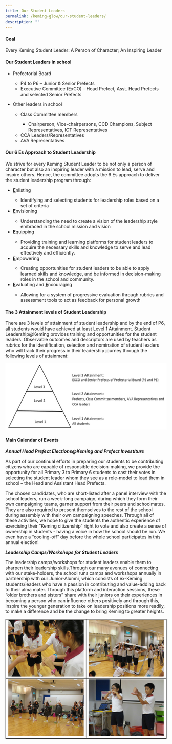 ```yaml
---
title: Our Student Leaders
permalink: /keming-glow/our-student-leaders/
description: ""
---
```

<h4><strong>Goal</strong></h4>
<p>Every Keming Student Leader: A Person of Character; An Inspiring Leader</p>
<h4><strong>Our Student Leaders in school</strong></h4>
<ul>
<li>Prefectorial Board</li>
<ul>
<li>P4 to P6 &ndash; Junior &amp; Senior Prefects</li>
<li>Executive Committee (ExCO) &ndash; Head Prefect, Asst. Head Prefects and selected Senior Prefects</li>
</ul>
</ul>
<ul>
<li>Other leaders in school</li>
<ul>
<li>Class Committee members</li>
<ul>
<li>Chairperson, Vice-chairpersons, CCD Champions, Subject Representatives, ICT Representatives</li>
</ul>
<li>CCA Leaders/Representatives</li>
<li>AVA Representatives</li>
</ul>
</ul>
<h4><strong>Our 6 Es Approach to Student Leadership</strong></h4>
<p>We strive for every Keming Student Leader to be not only a person of character but also an inspiring leader with a mission to lead, serve and inspire others. Hence, the committee adopts the 6 Es approach to deliver the student leadership program through:</p>
<ul>
<li><u><strong>E</strong></u>nlisting</li>
<ul>
<li>Identifying and selecting students for leadership roles based on a set of criteria</li>
</ul>
<li><u><strong>E</strong></u>nvisioning</li>
<ul>
<li>Understanding the need to create a vision of the leadership style embraced in the school mission and vision</li>
</ul>
<li><u><strong>E</strong></u>quipping</li>
<ul>
<li>Providing training and learning platforms for student leaders to acquire the necessary skills and knowledge to serve and lead effectively and efficiently.</li>
</ul>
<li><u><strong>E</strong></u>mpowering</li>
<ul>
<li>Creating opportunities for student leaders to be able to apply learned skills and knowledge, and be informed in decision-making roles in the school and community.</li>
</ul>
<li><u><strong>E</strong></u>valuating and&nbsp;<u><strong>E</strong></u>ncouraging</li>
<ul>
<li>Allowing for a system of progressive evaluation through rubrics and assessment tools to act as feedback for personal growth</li>
</ul>
</ul>
<h4><strong>The 3 Attainment levels of Student Leadership</strong></h4>
<p>There are 3 levels of attainment of student leadership and by the end of P6, all students would have achieved at least Level 1 Attainment. Student Leadership@Keming provides training and opportunities for the student leaders. Observable outcomes and descriptors are used by teachers as rubrics for the identification, selection and nomination of student leaders who will track their progress in their leadership journey through the following levels of attainment:</p>
<img src="/images/sl1.jpg">
<h4><strong>Main Calendar of Events</strong></h4>
<p><strong><em>Annual Head Prefect Elections@Keming and Prefect Investiture</em></strong></p>
<p>As part of our continual efforts in preparing our students to be contributing citizens who are capable of responsible decision-making, we provide the opportunity for all Primary 3 to Primary 6 students to cast their votes in selecting the student leader whom they see as a role-model to lead them in school &ndash; the Head and Assistant Head Prefects.</p>
<p>The chosen candidates, who are short-listed after a panel interview with the school leaders, run a week-long campaign, during which they form their own campaigning teams, garner support from their peers and schoolmates. They are also required to present themselves to the rest of the school during assembly with their own campaigning speeches. Through all of these activities, we hope to give the students the authentic experience of exercising their &ldquo;Keming citizenship&rdquo; right to vote and also create a sense of ownership in students - having a voice in how the school should be run. We even have a &ldquo;cooling-off&rdquo; day before the whole school participates in this annual election!</p>
<p><strong><em>Leadership Camps/Workshops for Student Leaders</em></strong></p>
<p>The leadership camps/workshops for student leaders enable them to sharpen their leadership skills.Through our many avenues of connecting with our stake-holders, the school runs camps and workshops annually in partnership with our Junior-Alumni, which consists of ex-Keming students/leaders who have a passion in contributing and value-adding back to their alma mater. Through this platform and interaction sessions, these &ldquo;older brothers and sisters&rdquo; share with their juniors on their experiences in becoming a person who can influence others positively and through this, inspire the younger generation to take on leadership positions more readily, to make a difference and be the change to bring Keming to greater heights.</p>
<table style="border-collapse: collapse; width: 100%;" border="1">
<tbody>
<tr>
<td style="width: 50%;"><img src="/images/sl2.jpeg"></td>
<td style="width: 50%;"><img src="/images/sl3.jpeg"></td>
</tr>
<tr>
<td style="width: 50%;"><img src="/images/sl4.jpeg"></td>
<td style="width: 50%;"><img src="/images/sl5.jpeg"></td>
</tr>
</tbody>
</table>